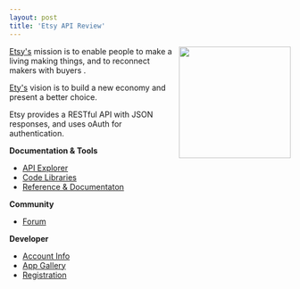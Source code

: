 ```yaml
---
layout: post
title: 'Etsy API Review'
---
```

<a href="http://www.etsy.com/"><img src="http://kinlane-productions.s3.amazonaws.com/api-evangelist/etsy/etsy-logo.jpg" alt="" width="200" align="right" /></a><a href="http://www.etsy.com/">Etsy's</a> mission is to enable people to make a living making things, and to reconnect makers with buyers .<p></p>
<a href="http://www.etsy.com/">Ety's</a> vision is to build a new economy and present a better choice.<p></p>
Etsy provides a RESTful API with JSON responses, and uses oAuth for authentication.<p></p>
<strong>Documentation &amp; Tools</strong>
<ul class="mainlist">
	<li><a href="http://www.etsy.com/"></a><a href=".http://www.apievangelist.com/ecosystem-building-blocks-detail.php?Building_Block_ID=209" target="_blank">API Explorer</a></li>
	<li><a href=".http://www.apievangelist.com/ecosystem-building-blocks-detail.php?Building_Block_ID=125" target="_blank">Code Libraries</a></li>
	<li><a href=".http://www.apievangelist.com/ecosystem-building-blocks-detail.php?Building_Block_ID=120" target="_blank">Reference &amp; Documentaton</a></li>
</ul>
<strong>Community</strong>
<ul class="mainlist">
	<li><a href=".http://www.apievangelist.com/ecosystem-building-blocks-detail.php?Building_Block_ID=131" target="_blank">Forum</a></li>
</ul>
<strong>Developer</strong>
<ul class="mainlist">
	<li><a href=".http://www.apievangelist.com/ecosystem-building-blocks-detail.php?Building_Block_ID=199" target="_blank">Account Info</a></li>
	<li><a href=".http://www.apievangelist.com/ecosystem-building-blocks-detail.php?Building_Block_ID=180" target="_blank">App Gallery</a></li>
	<li><a href=".http://www.apievangelist.com/ecosystem-building-blocks-detail.php?Building_Block_ID=198" target="_blank">Registration</a></li>
</ul>